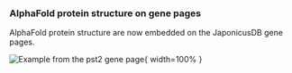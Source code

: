 ### AlphaFold protein structure on gene pages
<!-- pombase_flags: frontpage -->
<!-- newsfeed_thumbnail: protein-structure.png -->

AlphaFold protein structure are now embedded on the JaponicusDB gene
pages.

![Example from the pst2 gene page](assets/newsfeed/japonicus-pst2-page.png){ width=100% }
